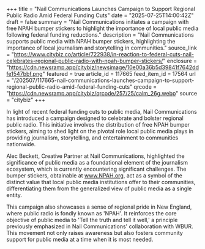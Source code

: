 +++
title = "Nail Communications Launches Campaign to Support Regional Public Radio Amid Federal Funding Cuts"
date = "2025-07-25T14:00:42Z"
draft = false
summary = "Nail Communications initiates a campaign with free NPAH bumper stickers to highlight the importance of local public media following federal funding reductions."
description = "Nail Communications supports public media with NPAH bumper stickers, highlighting the importance of local journalism and storytelling in communities."
source_link = "https://www.citybiz.co/article/722938/in-reaction-to-federal-cuts-nail-celebrates-regional-public-radio-with-npah-bumper-stickers/"
enclosure = "https://cdn.newsramp.app/citybiz/newsimage/10e00a36b5d39841f7642ddfe1547bbf.png"
featured = true
article_id = 117665
feed_item_id = 17564
url = "/202507/117665-nail-communications-launches-campaign-to-support-regional-public-radio-amid-federal-funding-cuts"
qrcode = "https://cdn.newsramp.app/citybiz/qrcode/257/25/calm_26g.webp"
source = "citybiz"
+++

<p>In light of recent federal funding cuts to public media, Nail Communications has introduced a campaign designed to celebrate and bolster regional public radio. This initiative involves the distribution of free NPAH bumper stickers, aiming to shed light on the pivotal role local public media plays in providing journalism, storytelling, and entertainment to communities nationwide.</p><p>Alec Beckett, Creative Partner at Nail Communications, highlighted the significance of public media as a foundational element of the journalism ecosystem, which is currently encountering significant challenges. The bumper stickers, obtainable at <a href='https://www.NPAH.org' rel='nofollow' target='_blank'>www.NPAH.org</a>, act as a symbol of the distinct value that local public media institutions offer to their communities, differentiating them from the generalized view of public media as a single entity.</p><p>This campaign also showcases a sense of regional pride in New England, where public radio is fondly known as 'NPAH'. It reinforces the core objective of public media to 'Tell the truth and tell it well,' a principle previously emphasized in Nail Communications' collaboration with WBUR. This movement not only raises awareness but also fosters community support for public media at a time when it is most needed.</p>